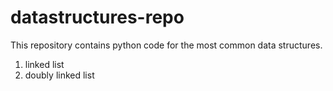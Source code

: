 # datastructures-repo

This repository contains python code for the most common data structures.

1. linked list
2. doubly linked list
